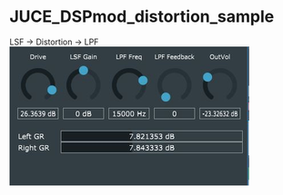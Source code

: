 # JUCE_DSPmod_distortion_sample
LSF -> Distortion -> LPF  
![screenshot](https://github.com/Aogiri-m2d/JUCE_DSPmod_distortion_sample/blob/master/staticClipper/screenshot/distortion_cap.JPG?raw=true)
